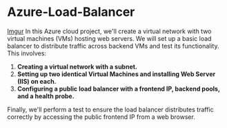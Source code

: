 # Azure-Load-Balancer
[Imgur](https://i.imgur.com/wPOZXtx.png)
In this Azure cloud project, we'll create a virtual network with two virtual machines (VMs) hosting web servers. We will set up a basic load balancer to distribute traffic across backend VMs and test its functionality. This involves:

1. **Creating a virtual network with a subnet.**
2. **Setting up two identical Virtual Machines and installing Web Server (IIS) on each.**
3. **Configuring a public load balancer with a frontend IP, backend pools, and a health probe.**

Finally, we'll perform a test to ensure the load balancer distributes traffic correctly by accessing the public frontend IP from a web browser.
